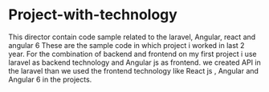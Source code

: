 # Project-with-technology
This director contain code sample related to the laravel, Angular, react and angular 6
These are the sample code in which project i worked in last 2 year.
For the combination of backend and frontend on my first project i use laravel as backend technology and Angular js as frontend.
we created API in the laravel than we used the frontend technology like React js , Angular and Angular 6 in the projects.     
